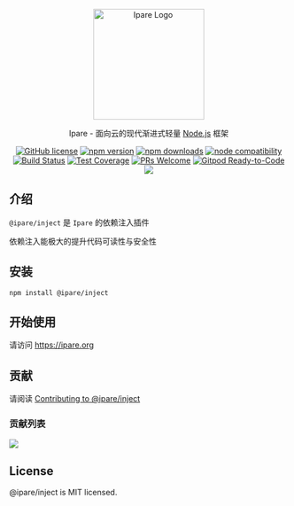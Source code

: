 <p align="center">
  <a href="https://ipare.org/" target="blank"><img src="https://ipare.org/images/logo.png" alt="Ipare Logo" width="200"/></a>
</p>

<p align="center">Ipare - 面向云的现代渐进式轻量 <a href="http://nodejs.org" target="_blank">Node.js</a> 框架</p>
<p align="center">
    <a href="https://github.com/ipare/inject/blob/main/LICENSE" target="_blank"><img src="https://img.shields.io/badge/license-MIT-blue.svg" alt="GitHub license" /></a>
    <a href=""><img src="https://img.shields.io/npm/v/@ipare/inject.svg" alt="npm version"></a>
    <a href=""><img src="https://badgen.net/npm/dt/@ipare/inject" alt="npm downloads"></a>
    <a href="https://nodejs.org/en/about/releases/"><img src="https://img.shields.io/node/v/@ipare/inject.svg" alt="node compatibility"></a>
    <a href="#"><img src="https://github.com/ipare/inject/actions/workflows/test.yml/badge.svg?branch=main" alt="Build Status"></a>
    <a href="https://codecov.io/gh/ipare/inject/branch/main"><img src="https://img.shields.io/codecov/c/github/ipare/inject/main.svg" alt="Test Coverage"></a>
    <a href="https://github.com/ipare/inject/pulls"><img src="https://img.shields.io/badge/PRs-welcome-brightgreen.svg" alt="PRs Welcome"></a>
    <a href="https://gitpod.io/#https://github.com/ipare/inject"><img src="https://img.shields.io/badge/Gitpod-Ready--to--Code-blue?logo=gitpod" alt="Gitpod Ready-to-Code"></a>
    <a href="https://paypal.me/ihalwang" target="_blank"><img src="https://img.shields.io/badge/Donate-PayPal-ff3f59.svg"/></a>
</p>

## 介绍

`@ipare/inject` 是 `Ipare` 的依赖注入插件

依赖注入能极大的提升代码可读性与安全性

## 安装

```
npm install @ipare/inject
```

## 开始使用

请访问 <https://ipare.org>

## 贡献

请阅读 [Contributing to @ipare/inject](https://github.com/ipare/inject/blob/main/CONTRIBUTING.md)

### 贡献列表

<a href="https://github.com/ipare/inject/graphs/contributors">
  <img src="https://contrib.rocks/image?repo=ipare/inject" />
</a>

## License

@ipare/inject is MIT licensed.
